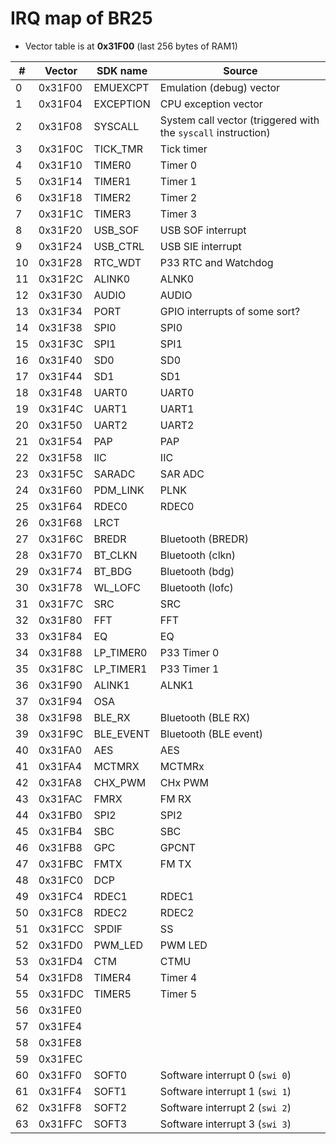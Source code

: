 # IRQ map of BR25

- Vector table is at **0x31F00** (last 256 bytes of RAM1)

| #  | Vector  | SDK name  | Source                    |
|----|---------|-----------|---------------------------|
|  0 | 0x31F00 | EMUEXCPT  | Emulation (debug) vector  |
|  1 | 0x31F04 | EXCEPTION | CPU exception vector      |
|  2 | 0x31F08 | SYSCALL   | System call vector (triggered with the `syscall` instruction) |
|  3 | 0x31F0C | TICK_TMR  | Tick timer                |
|  4 | 0x31F10 | TIMER0    | Timer 0                   |
|  5 | 0x31F14 | TIMER1    | Timer 1                   |
|  6 | 0x31F18 | TIMER2    | Timer 2                   |
|  7 | 0x31F1C | TIMER3    | Timer 3                   |
|  8 | 0x31F20 | USB_SOF   | USB SOF interrupt         |
|  9 | 0x31F24 | USB_CTRL  | USB SIE interrupt         |
| 10 | 0x31F28 | RTC_WDT   | P33 RTC and Watchdog      |
| 11 | 0x31F2C | ALINK0    | ALNK0                     |
| 12 | 0x31F30 | AUDIO     | AUDIO                     |
| 13 | 0x31F34 | PORT      | GPIO interrupts of some sort? |
| 14 | 0x31F38 | SPI0      | SPI0                      |
| 15 | 0x31F3C | SPI1      | SPI1                      |
| 16 | 0x31F40 | SD0       | SD0                       |
| 17 | 0x31F44 | SD1       | SD1                       |
| 18 | 0x31F48 | UART0     | UART0                     |
| 19 | 0x31F4C | UART1     | UART1                     |
| 20 | 0x31F50 | UART2     | UART2                     |
| 21 | 0x31F54 | PAP       | PAP                       |
| 22 | 0x31F58 | IIC       | IIC                       |
| 23 | 0x31F5C | SARADC    | SAR ADC                   |
| 24 | 0x31F60 | PDM_LINK  | PLNK                      |
| 25 | 0x31F64 | RDEC0     | RDEC0                     |
| 26 | 0x31F68 | LRCT      |                           |
| 27 | 0x31F6C | BREDR     | Bluetooth (BREDR)         |
| 28 | 0x31F70 | BT_CLKN   | Bluetooth (clkn)          |
| 29 | 0x31F74 | BT_BDG    | Bluetooth (bdg)           |
| 30 | 0x31F78 | WL_LOFC   | Bluetooth (lofc)          |
| 31 | 0x31F7C | SRC       | SRC                       |
| 32 | 0x31F80 | FFT       | FFT                       |
| 33 | 0x31F84 | EQ        | EQ                        |
| 34 | 0x31F88 | LP_TIMER0 | P33 Timer 0               |
| 35 | 0x31F8C | LP_TIMER1 | P33 Timer 1               |
| 36 | 0x31F90 | ALINK1    | ALNK1                     |
| 37 | 0x31F94 | OSA       |                           |
| 38 | 0x31F98 | BLE_RX    | Bluetooth (BLE RX)        |
| 39 | 0x31F9C | BLE_EVENT | Bluetooth (BLE event)     |
| 40 | 0x31FA0 | AES       | AES                       |
| 41 | 0x31FA4 | MCTMRX    | MCTMRx                    |
| 42 | 0x31FA8 | CHX_PWM   | CHx PWM                   |
| 43 | 0x31FAC | FMRX      | FM RX                     |
| 44 | 0x31FB0 | SPI2      | SPI2                      |
| 45 | 0x31FB4 | SBC       | SBC                       |
| 46 | 0x31FB8 | GPC       | GPCNT                     |
| 47 | 0x31FBC | FMTX      | FM TX                     |
| 48 | 0x31FC0 | DCP       |                           |
| 49 | 0x31FC4 | RDEC1     | RDEC1                     |
| 50 | 0x31FC8 | RDEC2     | RDEC2                     |
| 51 | 0x31FCC | SPDIF     | SS                        |
| 52 | 0x31FD0 | PWM_LED   | PWM LED                   |
| 53 | 0x31FD4 | CTM       | CTMU                      |
| 54 | 0x31FD8 | TIMER4    | Timer 4                   |
| 55 | 0x31FDC | TIMER5    | Timer 5                   |
| 56 | 0x31FE0 |           |                           |
| 57 | 0x31FE4 |           |                           |
| 58 | 0x31FE8 |           |                           |
| 59 | 0x31FEC |           |                           |
| 60 | 0x31FF0 | SOFT0     | Software interrupt 0 (`swi 0`) |
| 61 | 0x31FF4 | SOFT1     | Software interrupt 1 (`swi 1`) |
| 62 | 0x31FF8 | SOFT2     | Software interrupt 2 (`swi 2`) |
| 63 | 0x31FFC | SOFT3     | Software interrupt 3 (`swi 3`) |
